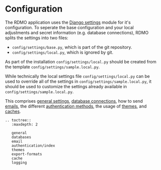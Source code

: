 # Configuration

The RDMO application uses the [Django settings](https://docs.djangoproject.com/en/1.10/topics/settings) module for it's configuration. To seperate the base configuration and your local adjustments and secret information (e.g. database connections), RDMO splits the settings into two files:

* `config/settings/base.py`, which is part of the git repository.
* `config/settings/local.py`, which is ignored by git.

As part of the installation `config/settings/local.py` should be created from the template `config/settings/sample.local.py`.

While technically the local settings file `config/settings/local.py` can be used to override all of the settings in `config/settings/sample.local.py`, it should be used to customize the settings already available in `config/settings/sample.local.py`.

This comprises [general settings](../../configuration/general.html), [database connections](../../configuration/databases.html), how to send [emails](../../configuration/email.html), the different [authentication methods](../../configuration/authentication/index.html), the usage of [themes](../../configuration/themes.html), and [caches](../../configuration/cache.html).

```eval_rst
.. toctree::
   :maxdepth: 2

   general
   databases
   email
   authentication/index
   themes
   export-formats
   cache
   logging
```
